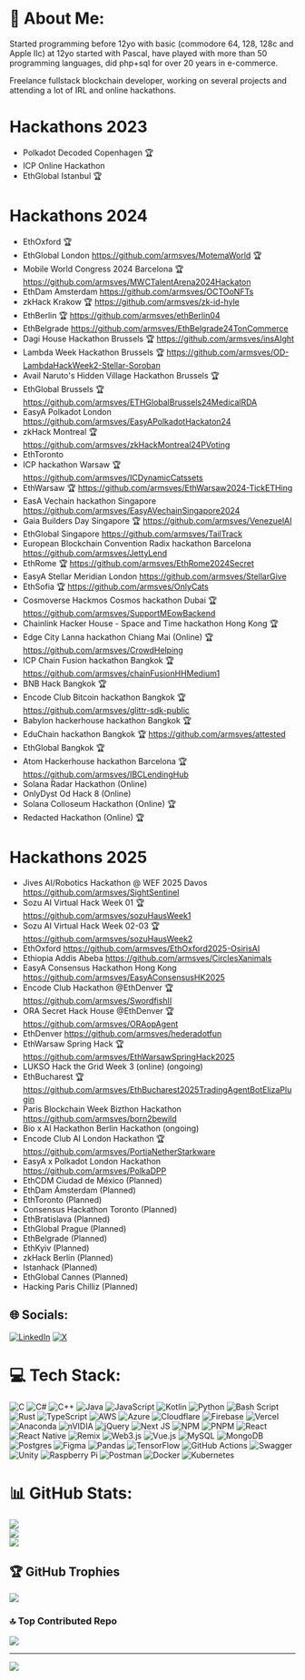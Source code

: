 # 💫 About Me:
Started programming before 12yo with basic (commodore 64, 128, 128c and Apple IIc) at 12yo started with Pascal, have played with more than 50 programming languages, did php+sql for over 20 years in e-commerce.

Freelance fullstack blockchain developer, working on several projects and attending a lot of IRL and online hackathons.

# Hackathons 2023
- Polkadot Decoded Copenhagen 🏆
- ICP Online Hackathon
- EthGlobal Istanbul 🏆

# Hackathons 2024

- EthOxford 🏆
- EthGlobal London https://github.com/armsves/MotemaWorld 🏆
- Mobile World Congress 2024 Barcelona 🏆
https://github.com/armsves/MWCTalentArena2024Hackaton
- EthDam Amsterdam https://github.com/armsves/OCTOoNFTs
- zkHack Krakow 🏆 https://github.com/armsves/zk-id-hyle
- EthBerlin 🏆 https://github.com/armsves/ethBerlin04
- EthBelgrade https://github.com/armsves/EthBelgrade24TonCommerce
- Dagi House Hackathon Brussels 🏆 https://github.com/armsves/insAIght
- Lambda Week Hackathon Brussels 🏆 https://github.com/armsves/OD-LambdaHackWeek2-Stellar-Soroban
- Avail Naruto's Hidden Village Hackathon Brussels 🏆
- EthGlobal Brussels 🏆 https://github.com/armsves/ETHGlobalBrussels24MedicalRDA
- EasyA Polkadot London https://github.com/armsves/EasyAPolkadotHackaton24
- zkHack Montreal 🏆 https://github.com/armsves/zkHackMontreal24PVoting
- EthToronto
- ICP hackathon Warsaw 🏆 https://github.com/armsves/ICDynamicCatssets
- EthWarsaw 🏆 https://github.com/armsves/EthWarsaw2024-TickETHing
- EasA Vechain hackathon Singapore https://github.com/armsves/EasyAVechainSingapore2024
- Gaia Builders Day Singapore 🏆 https://github.com/armsves/VenezuelAI
- EthGlobal Singapore https://github.com/armsves/TailTrack
- European Blockchain Convention Radix hackathon Barcelona https://github.com/armsves/JettyLend
- EthRome 🏆 https://github.com/armsves/EthRome2024Secret
- EasyA Stellar Meridian London https://github.com/armsves/StellarGive
- EthSofia 🏆 https://github.com/armsves/OnlyCats
- Cosmoverse Hackmos Cosmos hackathon Dubai 🏆 https://github.com/armsves/SupportMEowBackend
- Chainlink Hacker House - Space and Time hackathon Hong Kong 🏆
- Edge City Lanna hackathon Chiang Mai (Online) 🏆 https://github.com/armsves/CrowdHelping
- ICP Chain Fusion hackathon Bangkok 🏆 https://github.com/armsves/chainFusionHHMedium1
- BNB Hack Bangkok 🏆 
- Encode Club Bitcoin hackathon Bangkok 🏆 https://github.com/armsves/glittr-sdk-public
- Babylon hackerhouse hackathon Bangkok 🏆
- EduChain hackathon Bangkok 🏆 https://github.com/armsves/attested
- EthGlobal Bangkok 🏆 
- Atom Hackerhouse hackathon Barcelona 🏆 https://github.com/armsves/IBCLendingHub
- Solana Radar Hackathon (Online)
- OnlyDyst Od Hack 8 (Online)
- Solana Colloseum Hackathon (Online) 🏆
- Redacted Hackathon (Online) 🏆

# Hackathons 2025
- Jives AI/Robotics Hackathon @ WEF 2025 Davos https://github.com/armsves/SightSentinel
- Sozu AI Virtual Hack Week 01 🏆 https://github.com/armsves/sozuHausWeek1
- Sozu AI Virtual Hack Week 02-03 🏆 https://github.com/armsves/sozuHausWeek2
- EthOxford https://github.com/armsves/EthOxford2025-OsirisAI
- Ethiopia Addis Abeba https://github.com/armsves/CirclesXanimals
- EasyA Consensus Hackathon Hong Kong https://github.com/armsves/EasyAConsensusHK2025
- Encode Club Hackathon @EthDenver 🏆  https://github.com/armsves/SwordfishII
- ORA Secret Hack House @EthDenver 🏆 https://github.com/armsves/ORAopAgent
- EthDenver https://github.com/armsves/hederadotfun
- EthWarsaw Spring Hack 🏆 https://github.com/armsves/EthWarsawSpringHack2025
- LUKSO Hack the Grid Week 3 (online) (ongoing)
- EthBucharest 🏆 https://github.com/armsves/EthBucharest2025TradingAgentBotElizaPlugin
- Paris Blockchain Week Bizthon Hackathon https://github.com/armsves/born2bewild
- Bio x AI Hackathon Berlin Hackathon (ongoing)
- Encode Club AI London Hackathon 🏆 https://github.com/armsves/PortiaNetherStarkware
- EasyA x Polkadot London Hackathon https://github.com/armsves/PolkaDPP
- EthCDM Ciudad de México (Planned)
- EthDam Ámsterdam  (Planned)
- EthToronto (Planned)
- Consensus Hackathon Toronto (Planned)
- EthBratislava (Planned)
- EthGlobal Prague (Planned)
- EthBelgrade (Planned)
- EthKyiv (Planned)
- zkHack Berlin (Planned)
- Istanhack (Planned)
- EthGlobal Cannes (Planned)
- Hacking Paris Chilliz (Planned)

## 🌐 Socials:
[![LinkedIn](https://img.shields.io/badge/LinkedIn-%230077B5.svg?logo=linkedin&logoColor=white)](https://linkedin.com/in/armsves) 
[![X](https://img.shields.io/badge/X-black.svg?logo=X&logoColor=white)](https://x.com/armsves) 

# 💻 Tech Stack:
![C](https://img.shields.io/badge/c-%2300599C.svg?style=plastic&logo=c&logoColor=white) ![C#](https://img.shields.io/badge/c%23-%23239120.svg?style=plastic&logo=csharp&logoColor=white) ![C++](https://img.shields.io/badge/c++-%2300599C.svg?style=plastic&logo=c%2B%2B&logoColor=white) ![Java](https://img.shields.io/badge/java-%23ED8B00.svg?style=plastic&logo=openjdk&logoColor=white) ![JavaScript](https://img.shields.io/badge/javascript-%23323330.svg?style=plastic&logo=javascript&logoColor=%23F7DF1E) ![Kotlin](https://img.shields.io/badge/kotlin-%237F52FF.svg?style=plastic&logo=kotlin&logoColor=white) ![Python](https://img.shields.io/badge/python-3670A0?style=plastic&logo=python&logoColor=ffdd54) ![Bash Script](https://img.shields.io/badge/bash_script-%23121011.svg?style=plastic&logo=gnu-bash&logoColor=white) ![Rust](https://img.shields.io/badge/rust-%23000000.svg?style=plastic&logo=rust&logoColor=white) ![TypeScript](https://img.shields.io/badge/typescript-%23007ACC.svg?style=plastic&logo=typescript&logoColor=white) ![AWS](https://img.shields.io/badge/AWS-%23FF9900.svg?style=plastic&logo=amazon-aws&logoColor=white) ![Azure](https://img.shields.io/badge/azure-%230072C6.svg?style=plastic&logo=microsoftazure&logoColor=white) ![Cloudflare](https://img.shields.io/badge/Cloudflare-F38020?style=plastic&logo=Cloudflare&logoColor=white) ![Firebase](https://img.shields.io/badge/firebase-%23039BE5.svg?style=plastic&logo=firebase) ![Vercel](https://img.shields.io/badge/vercel-%23000000.svg?style=plastic&logo=vercel&logoColor=white) ![Anaconda](https://img.shields.io/badge/Anaconda-%2344A833.svg?style=plastic&logo=anaconda&logoColor=white) ![nVIDIA](https://img.shields.io/badge/cuda-000000.svg?style=plastic&logo=nVIDIA&logoColor=green) ![jQuery](https://img.shields.io/badge/jquery-%230769AD.svg?style=plastic&logo=jquery&logoColor=white) ![Next JS](https://img.shields.io/badge/Next-black?style=plastic&logo=next.js&logoColor=white) ![NPM](https://img.shields.io/badge/NPM-%23CB3837.svg?style=plastic&logo=npm&logoColor=white) ![PNPM](https://img.shields.io/badge/pnpm-%234a4a4a.svg?style=plastic&logo=pnpm&logoColor=f69220) ![React](https://img.shields.io/badge/react-%2320232a.svg?style=plastic&logo=react&logoColor=%2361DAFB) ![React Native](https://img.shields.io/badge/react_native-%2320232a.svg?style=plastic&logo=react&logoColor=%2361DAFB) ![Remix](https://img.shields.io/badge/remix-%23000.svg?style=plastic&logo=remix&logoColor=white) ![Web3.js](https://img.shields.io/badge/web3.js-F16822?style=plastic&logo=web3.js&logoColor=white) ![Vue.js](https://img.shields.io/badge/vue.js-%2335495e.svg?style=plastic&logo=vuedotjs&logoColor=%234FC08D) ![MySQL](https://img.shields.io/badge/mysql-4479A1.svg?style=plastic&logo=mysql&logoColor=white) ![MongoDB](https://img.shields.io/badge/MongoDB-%234ea94b.svg?style=plastic&logo=mongodb&logoColor=white) ![Postgres](https://img.shields.io/badge/postgres-%23316192.svg?style=plastic&logo=postgresql&logoColor=white) ![Figma](https://img.shields.io/badge/figma-%23F24E1E.svg?style=plastic&logo=figma&logoColor=white) ![Pandas](https://img.shields.io/badge/pandas-%23150458.svg?style=plastic&logo=pandas&logoColor=white) ![TensorFlow](https://img.shields.io/badge/TensorFlow-%23FF6F00.svg?style=plastic&logo=TensorFlow&logoColor=white) ![GitHub Actions](https://img.shields.io/badge/github%20actions-%232671E5.svg?style=plastic&logo=githubactions&logoColor=white) ![Swagger](https://img.shields.io/badge/-Swagger-%23Clojure?style=plastic&logo=swagger&logoColor=white) ![Unity](https://img.shields.io/badge/unity-%23000000.svg?style=plastic&logo=unity&logoColor=white) ![Raspberry Pi](https://img.shields.io/badge/-Raspberry_Pi-C51A4A?style=plastic&logo=Raspberry-Pi) ![Postman](https://img.shields.io/badge/Postman-FF6C37?style=plastic&logo=postman&logoColor=white) ![Docker](https://img.shields.io/badge/docker-%230db7ed.svg?style=plastic&logo=docker&logoColor=white) ![Kubernetes](https://img.shields.io/badge/kubernetes-%23326ce5.svg?style=plastic&logo=kubernetes&logoColor=white)
# 📊 GitHub Stats:
![](https://github-readme-stats.vercel.app/api?username=armsves&theme=dark&hide_border=false&include_all_commits=true&count_private=false)<br/>
![](https://github-readme-streak-stats.herokuapp.com/?user=armsves&theme=dark&hide_border=false)<br/>
![](https://github-readme-stats.vercel.app/api/top-langs/?username=armsves&theme=dark&hide_border=false&include_all_commits=true&count_private=false&layout=compact)

## 🏆 GitHub Trophies
![](https://github-profile-trophy.vercel.app/?username=armsves&theme=onedark&no-frame=false&no-bg=true&margin-w=4)

### 🔝 Top Contributed Repo
![](https://github-contributor-stats.vercel.app/api?username=armsves&limit=5&theme=dark&combine_all_yearly_contributions=true)

---
[![](https://visitcount.itsvg.in/api?id=armsves&icon=0&color=0)](https://visitcount.itsvg.in)

<!-- Proudly created with GPRM ( https://gprm.itsvg.in ) -->
